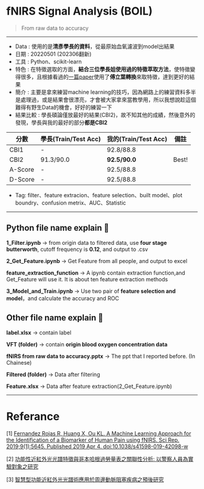 # fNIRS Signal Analysis (**BOIL**)
> From raw data to accuracy
---
* Data : 使用的是**清彥學長的資料**，從最原始血氧濾波到model出結果
* 日期 : 20220501 (202306翻新)
* 工具 : Python、scikit-learn
* 特色 : 在特徵選取的方面，**結合三位學長姐使用過的特徵萃取方法**，使特徵變得很多，且根據看過的[一篇paper](https://www.ncbi.nlm.nih.gov/pmc/articles/PMC6449551/)使用了**傅立葉轉換**來取特徵，達到更好的結果
* 簡介 : 主要是拿來練習machine learning的技巧，因為網路上的練習資料多半是處理過，或是結果會很漂亮，才會被大家拿來當教學用，所以我想說趁這個難得有野生Data的機會，好好的練習一下
* 結果比較 : 學長碩論僅放最好的結果(CBI2)，故不知其他的成績，然後意外的發現，學長與我的最好的部分**都是CBI2**

|分數|學長(Train/Test Acc)|我的(Train/Test Acc)|備註|
---|:---|:----|:---:
|CBI1| - | 92.8/88.8 |  |
|CBI2| 91.3/90.0 | **92.5/90.0** | Best!|
|A-Score| - | 92.5/88.8 | |
|D-Score| - | 92.5/88.8 | |

* Tag: filter、feature extracion、feature selection、built model、plot boundry、confusion metrix、AUC、Statistic

------
## Python file name explain 🔰

**1_Filter.ipynb**  →  from origin data to filtered data, use **four stage butterworth**, cutoff frequency is **0.12**, and output to .csv 

**2_Get_Feature.ipynb** → Get Feature from all people, and output to excel 

**feature_extraction_function** → A ipynb contain extraction function,and Get_Feature will use it. It is about ten feature extraction methods

**3_Model_and_Train.ipynb** → Use two pair of **feature selection and model**，and calculate the accuracy and ROC 


## Other file name explain 🔰

**label.xlsx** → contain label

**VFT (folder)** → contain **origin blood oxygen concentration data**

**fNIRS from raw data to  accuracy.pptx** → The ppt that I reported before. (In Chainese)

**Filtered (folder)** → Data after filtering

**Feature.xlsx** → Data after feature extraction(2_Get_Feature.ipynb)

---

# Referance
[1] [Fernandez Rojas R, Huang X, Ou KL. A Machine Learning Approach for the Identification of a Biomarker of Human Pain using fNIRS. Sci Rep. 2019;9(1):5645. Published 2019 Apr 4. doi:10.1038/s41598-019-42098-w](https://www.ncbi.nlm.nih.gov/pmc/articles/PMC6449551/)

[2] [功能性近紅外光光譜特徵與哥本哈根過勞量表之關聯性分析: 以警察人員為實驗對象之研究](https://hdl.handle.net/11296/e7qn5s)

[3] [智慧型功能近紅外光光譜術應用於周邊動脈阻塞疾病之預後研究](https://hdl.handle.net/11296/256553)

